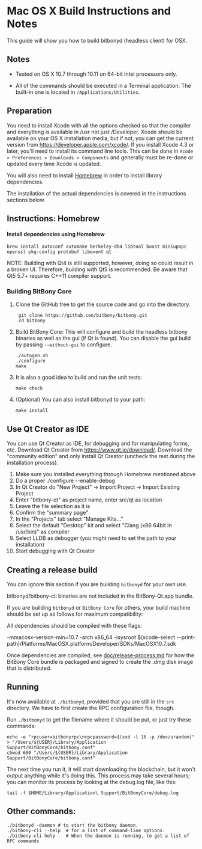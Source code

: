 Mac OS X Build Instructions and Notes
====================================
This guide will show you how to build bitbonyd (headless client) for OSX.

Notes
-----

* Tested on OS X 10.7 through 10.11 on 64-bit Intel processors only.

* All of the commands should be executed in a Terminal application. The
built-in one is located in `/Applications/Utilities`.

Preparation
-----------

You need to install Xcode with all the options checked so that the compiler
and everything is available in /usr not just /Developer. Xcode should be
available on your OS X installation media, but if not, you can get the
current version from https://developer.apple.com/xcode/. If you install
Xcode 4.3 or later, you'll need to install its command line tools. This can
be done in `Xcode > Preferences > Downloads > Components` and generally must
be re-done or updated every time Xcode is updated.

You will also need to install [Homebrew](http://brew.sh) in order to install library
dependencies.

The installation of the actual dependencies is covered in the instructions
sections below.

Instructions: Homebrew
----------------------

#### Install dependencies using Homebrew

    brew install autoconf automake berkeley-db4 libtool boost miniupnpc openssl pkg-config protobuf libevent qt

NOTE: Building with Qt4 is still supported, however, doing so could result in a broken UI. Therefore, building with Qt5 is recommended. Be aware that Qt5 5.7+ requires C++11 compiler support.

### Building BitBony Core

1. Clone the GitHub tree to get the source code and go into the directory.

        git clone https://github.com/bitbony/bitbony.git
        cd bitbony

2.  Build BitBony Core:
    This will configure and build the headless bitbony binaries as well as the gui (if Qt is found).
    You can disable the gui build by passing `--without-gui` to configure.

        ./autogen.sh
        ./configure
        make

3.  It is also a good idea to build and run the unit tests:

        make check

4.  (Optional) You can also install bitbonyd to your path:

        make install

Use Qt Creator as IDE
------------------------
You can use Qt Creator as IDE, for debugging and for manipulating forms, etc.
Download Qt Creator from https://www.qt.io/download/. Download the "community edition" and only install Qt Creator (uncheck the rest during the installation process).

1. Make sure you installed everything through Homebrew mentioned above
2. Do a proper ./configure --enable-debug
3. In Qt Creator do "New Project" -> Import Project -> Import Existing Project
4. Enter "bitbony-qt" as project name, enter src/qt as location
5. Leave the file selection as it is
6. Confirm the "summary page"
7. In the "Projects" tab select "Manage Kits..."
8. Select the default "Desktop" kit and select "Clang (x86 64bit in /usr/bin)" as compiler
9. Select LLDB as debugger (you might need to set the path to your installation)
10. Start debugging with Qt Creator

Creating a release build
------------------------
You can ignore this section if you are building `bitbonyd` for your own use.

bitbonyd/bitbony-cli binaries are not included in the BitBony-Qt.app bundle.

If you are building `bitbonyd` or `BitBony Core` for others, your build machine should be set up
as follows for maximum compatibility:

All dependencies should be compiled with these flags:

 -mmacosx-version-min=10.7
 -arch x86_64
 -isysroot $(xcode-select --print-path)/Platforms/MacOSX.platform/Developer/SDKs/MacOSX10.7.sdk

Once dependencies are compiled, see [doc/release-process.md](release-process.md) for how the BitBony Core
bundle is packaged and signed to create the .dmg disk image that is distributed.

Running
-------

It's now available at `./bitbonyd`, provided that you are still in the `src`
directory. We have to first create the RPC configuration file, though.

Run `./bitbonyd` to get the filename where it should be put, or just try these
commands:

    echo -e "rpcuser=bitbonyrpc\nrpcpassword=$(xxd -l 16 -p /dev/urandom)" > "/Users/${USER}/Library/Application Support/BitBonyCore/bitbony.conf"
    chmod 600 "/Users/${USER}/Library/Application Support/BitBonyCore/bitbony.conf"

The next time you run it, it will start downloading the blockchain, but it won't
output anything while it's doing this. This process may take several hours;
you can monitor its process by looking at the debug.log file, like this:

    tail -f $HOME/Library/Application\ Support/BitBonyCore/debug.log

Other commands:
-------

    ./bitbonyd -daemon # to start the bitbony daemon.
    ./bitbony-cli --help  # for a list of command-line options.
    ./bitbony-cli help    # When the daemon is running, to get a list of RPC commands
